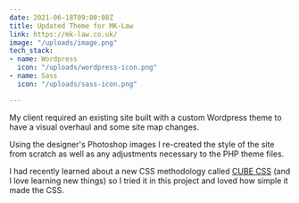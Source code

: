 ```yaml
---
date: 2021-06-18T09:00:08Z
title: Updated Theme for MK-Law
link: https://mk-law.co.uk/
image: "/uploads/image.png"
tech_stack:
- name: Wordpress
  icon: "/uploads/wordpress-icon.png"
- name: Sass
  icon: "/uploads/sass-icon.png"

---
```

My client required an existing site built with a custom Wordpress theme to have a visual overhaul and some site map changes.

Using the designer's Photoshop images I re-created the style of the site from scratch as well as any adjustments necessary to the PHP theme files.

I had recently learned about a new CSS methodology called [CUBE CSS](https://piccalil.li/blog/cube-css/ "CUBE CSS") (and I love learning new things) so I tried it in this project and loved how simple it made the CSS.